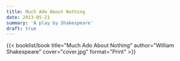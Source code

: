 ```yaml
---
title: Much Ado About Nothing
date: 2013-05-21
summary: 'A play by Shakespeare'
draft: true
---
```


{{< booklist/book
title="Much Ado About Nothing"
author="William Shakespeare"
cover="cover.jpg"
format="Print" >}}
